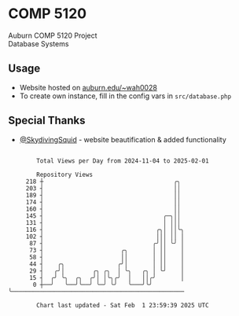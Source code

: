 # COMP 5120
Auburn COMP 5120 Project  
Database Systems

## Usage
- Website hosted on [auburn.edu/~wah0028](https://webhome.auburn.edu/~wah0028/)
- To create own instance, fill in the config vars in `src/database.php`

## Special Thanks
- [@SkydivingSquid](https://github.com/SkydivingSquid) - website beautification & added functionality

```

        Total Views per Day from 2024-11-04 to 2025-02-01

        Repository Views
     218 ┼                                     ╭╮
     203 ┤                                     ││
     189 ┤                                     ││
     174 ┤                                     ││
     160 ┤                                     ││
     145 ┤                                  ╭─╮││
     131 ┤                                  │ │││
     116 ┤                                ╭╮│ ││╰╮
     102 ┤                                │││ ││ │
      87 ┤                               ╭╯││ ╰╯ │
      73 ┤                      ╭╮       │ ││    │
      58 ┤                      ││       │ ││    │
      44 ┤    ╭╮               ╭╯│       │ ││    │
      29 ┤   ╭╯│        ╭╮ ╭╮  │ ╰╮   ╭╮ │ ╰╯    │
      15 ┤  ╭╯ ╰╮  ╭╮  ╭╯│ │╰╮╭╯  │   ││╭╯       │
       0 ┼──╯   ╰──╯╰──╯ ╰─╯ ╰╯   ╰───╯╰╯        ╰─────────────────────────────────────────────────

        Chart last updated - Sat Feb  1 23:59:39 2025 UTC
        
```
